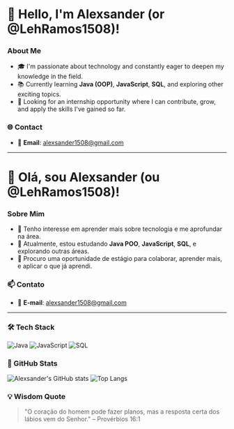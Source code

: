 # 👋 Hello, I'm Alexsander (or @LehRamos1508)!

### About Me
- 🎓 I'm passionate about technology and constantly eager to deepen my knowledge in the field.
- 📚 Currently learning **Java (OOP)**, **JavaScript**, **SQL**, and exploring other exciting topics.
- 💼 Looking for an internship opportunity where I can contribute, grow, and apply the skills I've gained so far.

### 🌐 Contact
- 📧 **Email**: alexsander1508@gmail.com

---

# 👋 Olá, sou Alexsander (ou @LehRamos1508)!

### Sobre Mim
- 👀 Tenho interesse em aprender mais sobre tecnologia e me aprofundar na área.
- 🌱 Atualmente, estou estudando **Java POO**, **JavaScript**, **SQL**, e explorando outras áreas.
- 💼 Procuro uma oportunidade de estágio para colaborar, aprender mais, e aplicar o que já aprendi.

### 📫 Contato
- 📧 **E-mail**: alexsander1508@gmail.com

---

### 🛠️ Tech Stack
![Java](https://img.shields.io/badge/Java-ED8B00?style=for-the-badge&logo=java&logoColor=white)
![JavaScript](https://img.shields.io/badge/JavaScript-F7DF1E?style=for-the-badge&logo=javascript&logoColor=black)
![SQL](https://img.shields.io/badge/SQL-003B57?style=for-the-badge&logo=postgresql&logoColor=white)

### 🌟 GitHub Stats
![Alexsander's GitHub stats](https://github-readme-stats.vercel.app/api?username=LehRamos1508&show_icons=true&theme=dark)
![Top Langs](https://github-readme-stats.vercel.app/api/top-langs/?username=LehRamos1508&layout=compact&theme=dark&count_private=true&token=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)


### 💡 Wisdom Quote
> "O coração do homem pode fazer planos, mas a resposta certa dos lábios vem do Senhor." – Provérbios 16:1

<!---
LehRamos1508/LehRamos1508 is a ✨ special ✨ repository because its `README.md` (this file) appears on your GitHub profile.
You can click the Preview link to take a look at your changes.
--->
